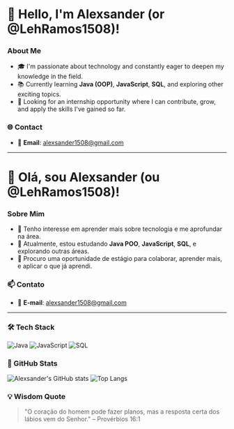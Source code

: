 # 👋 Hello, I'm Alexsander (or @LehRamos1508)!

### About Me
- 🎓 I'm passionate about technology and constantly eager to deepen my knowledge in the field.
- 📚 Currently learning **Java (OOP)**, **JavaScript**, **SQL**, and exploring other exciting topics.
- 💼 Looking for an internship opportunity where I can contribute, grow, and apply the skills I've gained so far.

### 🌐 Contact
- 📧 **Email**: alexsander1508@gmail.com

---

# 👋 Olá, sou Alexsander (ou @LehRamos1508)!

### Sobre Mim
- 👀 Tenho interesse em aprender mais sobre tecnologia e me aprofundar na área.
- 🌱 Atualmente, estou estudando **Java POO**, **JavaScript**, **SQL**, e explorando outras áreas.
- 💼 Procuro uma oportunidade de estágio para colaborar, aprender mais, e aplicar o que já aprendi.

### 📫 Contato
- 📧 **E-mail**: alexsander1508@gmail.com

---

### 🛠️ Tech Stack
![Java](https://img.shields.io/badge/Java-ED8B00?style=for-the-badge&logo=java&logoColor=white)
![JavaScript](https://img.shields.io/badge/JavaScript-F7DF1E?style=for-the-badge&logo=javascript&logoColor=black)
![SQL](https://img.shields.io/badge/SQL-003B57?style=for-the-badge&logo=postgresql&logoColor=white)

### 🌟 GitHub Stats
![Alexsander's GitHub stats](https://github-readme-stats.vercel.app/api?username=LehRamos1508&show_icons=true&theme=dark)
![Top Langs](https://github-readme-stats.vercel.app/api/top-langs/?username=LehRamos1508&layout=compact&theme=dark&count_private=true&token=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)


### 💡 Wisdom Quote
> "O coração do homem pode fazer planos, mas a resposta certa dos lábios vem do Senhor." – Provérbios 16:1

<!---
LehRamos1508/LehRamos1508 is a ✨ special ✨ repository because its `README.md` (this file) appears on your GitHub profile.
You can click the Preview link to take a look at your changes.
--->
